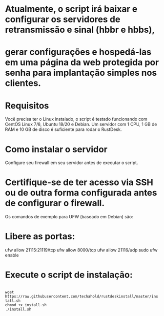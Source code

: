 # Atualmente, o script irá baixar e configurar os servidores de retransmissão e sinal (hbbr e hbbs),
# gerar configurações e hospedá-las em uma página da web protegida por senha para implantação simples nos clientes.

# Requisitos
 Você precisa ter o Linux instalado, o script é testado funcionando com CentOS Linux 7/8, Ubuntu 18/20 e Debian.
 Um servidor com 1 CPU, 1 GB de RAM e 10 GB de disco é suficiente para rodar o RustDesk.

# Como instalar o servidor
 Configure seu firewall em seu servidor antes de executar o script.

# Certifique-se de ter acesso via SSH ou de outra forma configurada antes de configurar o firewall. 
 Os comandos de exemplo para UFW (baseado em Debian) são:

# Libere as portas:
ufw allow 21115:21119/tcp
ufw allow 8000/tcp
ufw allow 21116/udp
sudo ufw enable

# Execute o script de instalação:
<code>
wget https://raw.githubusercontent.com/techahold/rustdeskinstall/master/install.sh
chmod +x install.sh
./install.sh
</code>

